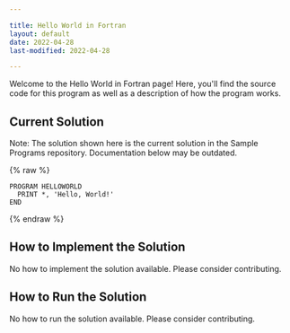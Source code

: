 ```yaml
---

title: Hello World in Fortran
layout: default
date: 2022-04-28
last-modified: 2022-04-28

---
```


Welcome to the Hello World in Fortran page! Here, you'll find the source code for this program as well as a description of how the program works.

## Current Solution

Note: The solution shown here is the current solution in the Sample Programs repository. Documentation below may be outdated.

{% raw %}

```Fortran
PROGRAM HELLOWORLD
  PRINT *, 'Hello, World!'
END

```

{% endraw %}

## How to Implement the Solution

No how to implement the solution available. Please consider contributing.

## How to Run the Solution

No how to run the solution available. Please consider contributing.